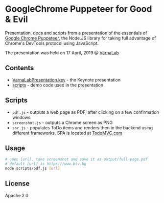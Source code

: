 # GoogleChrome Puppeteer for Good & Evil
Presentation, docs and scripts from a presentation of the essentials of [Google Chrome Puppeteer](https://github.com/GoogleChrome/puppeteer), the Node.JS library for taking full advantage of Chrome's DevTools protocol using JavaScript.

The presentation was held on 17 April, 2019 @ [VarnaLab](https://www.varnalab.org/)

## Contents
* [VarnaLabPresentation.key](./VarnaLabPresentation.key) - the Keynote presentation
* [scripts](./scripts) - demo code used in the presentation

## Scripts
* `pdf.js` - outputs a web page as PDF, after clicking on a few confirmation windows
* `screenshot.js` - outputs a Chrome screen as PNG
* `ssr.js` - populates ToDo items and renders then in the backend using different frameworks, SPA is located at [TodoMVC.com](http://todomvc.com/)

## Usage

```bash
# open [url], take screenshot and save it as output/full-page.pdf
# default [url] is https://www.btv.bg
node scripts/pdf.js [url]
```

## License
Apache 2.0
